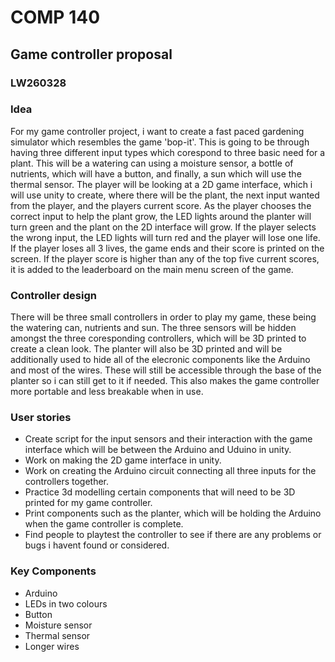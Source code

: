 # **COMP 140** 
## **Game controller proposal**
### **LW260328**


### Idea
For my game controller project, i want to create a fast paced gardening simulator which resembles the game 'bop-it'. This is going to be through having three different input types which corespond to three basic need for a plant. This will be a watering can using a moisture sensor, a bottle of nutrients, which will have a button, and finally, a sun which will use the thermal sensor. The player will be looking at a 2D game interface, which i will use unity to create, where there will be the plant, the next input wanted from the player, and the players current score. As the player chooses the correct input to help the plant grow, the LED lights around the planter will turn green and the plant on the 2D interface will grow. If the player selects the wrong input, the LED lights will turn red and the player will lose one life. If the player loses all 3 lives, the game ends and their score is printed on the screen. If the player score is higher than any of the top five current scores, it is added to the leaderboard on the main menu screen of the game.


### Controller design
There will be three small controllers in order to play my game, these being the watering can, nutrients and sun. The three sensors will be hidden amongst the three coresponding controllers, which will be 3D printed to create a clean look. The planter will also be 3D printed and will be additionally used to hide all of the elecronic components like the Arduino and most of the wires. These will still be accessible through the base of the planter so i can still get to it if needed. This also makes the game controller more portable and less breakable when in use.


### User stories
+ Create script for the input sensors and their interaction with the game interface which will be between the Arduino and Uduino in unity.
+ Work on making the 2D game interface in unity.
+ Work on creating the Arduino circuit connecting all three inputs for the controllers together.
+ Practice 3d modelling certain components that will need to be 3D printed for my game controller.
+ Print components such as the planter, which will be holding the Arduino when the game controller is complete.
+ Find people to playtest the controller to see if there are any problems or bugs i havent found or considered.


### Key Components
+ Arduino
+ LEDs in two colours
+ Button
+ Moisture sensor 
+ Thermal sensor 
+ Longer wires





